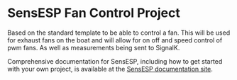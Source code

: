 # SensESP Fan Control Project

Based on the standard template to be able to control a fan.  This will be used for exhaust fans on the boat and will allow for on off and speed control of pwm fans.  As well as measurements being sent to SignalK.

Comprehensive documentation for SensESP, including how to get started with your own project, is available at the [SensESP documentation site](https://signalk.org/SensESP/).

